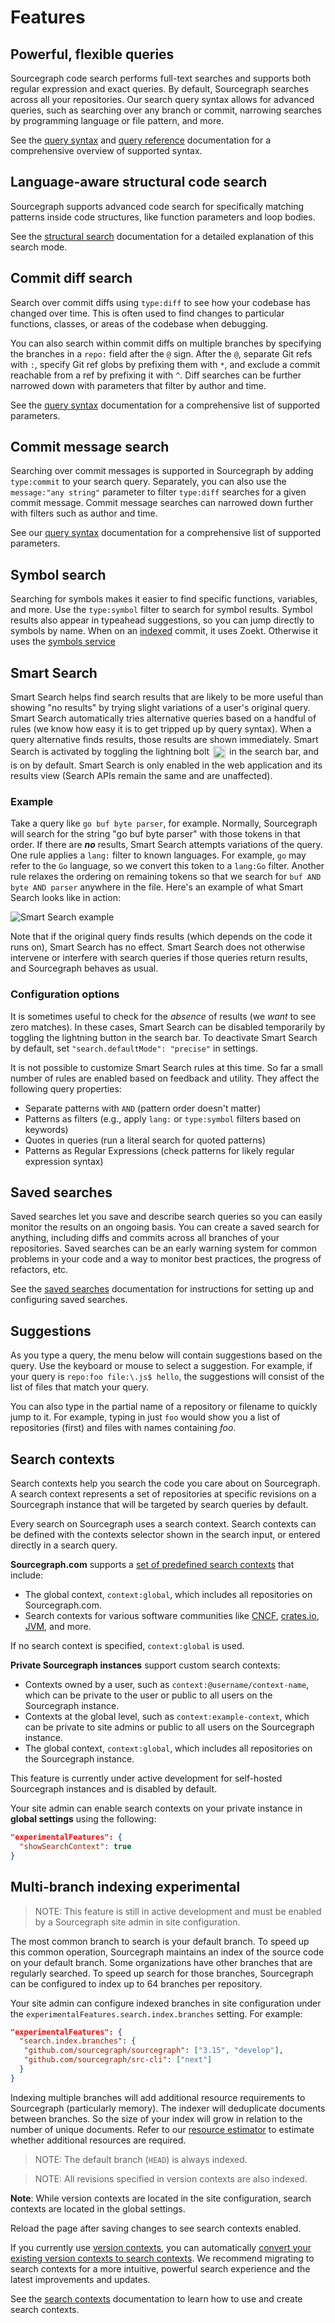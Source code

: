 # Features

## Powerful, flexible queries

Sourcegraph code search performs full-text searches and supports both regular expression and exact queries. By default, Sourcegraph searches across all your repositories. Our search query syntax allows for advanced queries, such as searching over any branch or commit, narrowing searches by programming language or file pattern, and more.

See the [query syntax](../reference/queries.md) and [query reference](../reference/language.md) documentation for a comprehensive overview of supported syntax.

## Language-aware structural code search

Sourcegraph supports advanced code search for specifically matching patterns inside code structures, like function parameters and loop bodies.

See the [structural search](../reference/structural.md) documentation for a detailed explanation of this search mode.

## Commit diff search

Search over commit diffs using `type:diff` to see how your codebase has changed over time. This is often used to find changes to particular functions, classes, or areas of the codebase when debugging.

You can also search within commit diffs on multiple branches by specifying the branches in a `repo:` field after the `@` sign. After the `@`, separate Git refs with `:`, specify Git ref globs by prefixing them with `*`, and exclude a commit reachable from a ref by prefixing it with `^`. Diff searches can be further narrowed down with parameters that filter by author and time.

See the [query syntax](../reference/queries.md#diff-and-commit-searches-only) documentation for a comprehensive list of supported parameters.

## Commit message search

Searching over commit messages is supported in Sourcegraph by adding `type:commit` to your search query. Separately, you can also use the `message:"any string"` parameter to filter `type:diff` searches for a given commit message. Commit message searches can narrowed down further with filters such as author and time.

See our [query syntax](../reference/queries.md#diff-and-commit-searches-only) documentation for a comprehensive list of supported parameters.

## Symbol search

Searching for symbols makes it easier to find specific functions, variables, and more. Use the `type:symbol` filter to search for symbol results. Symbol results also appear in typeahead suggestions, so you can jump directly to symbols by name. When on an [indexed](../../admin/search.md#indexed-search) commit, it uses Zoekt. Otherwise it uses the [symbols service](../../code_navigation/explanations/features.md#symbol-search)

## Smart Search

Smart Search helps find search results that are likely to be more useful than showing "no results" by trying slight variations of a user's original query. Smart Search automatically tries alternative queries based on a handful of rules (we know how easy it is to get tripped up by query syntax). When a query alternative finds results, those results are shown immediately. Smart Search is activated by toggling the lightning bolt <span style="display:inline-flex; vertical-align:middle; margin:2px"><img style="width:20px; height:20px" src="https://storage.googleapis.com/sourcegraph-assets/about.sourcegraph.com/blog/2022/smart-search-bar-lightning.png"/></span> in the search bar, and is on by default. Smart Search is only enabled in the web application and its results view (Search APIs remain the same and are unaffected).

### Example

Take a query like `go buf byte parser`, for example. Normally, Sourcegraph will search for the string "go buf byte parser" with those tokens in that order. If there are **_no_** results, Smart Search attempts variations of the query. One rule applies a `lang:` filter to known languages. For example, `go` may refer to the `Go` language, so we convert this token to a `lang:Go` filter. Another rule relaxes the ordering on remaining tokens so that we search for `buf AND byte AND parser` anywhere in the file. Here's an example of what Smart Search looks like in action:

<img
  src="https://storage.googleapis.com/sourcegraph-assets/about.sourcegraph.com/blog/2022/smart-search-example.png"
  alt="Smart Search example"
/>
<br />

Note that if the original query finds results (which depends on the code it runs on), Smart Search has no effect. Smart Search does not otherwise intervene or interfere with search queries if those queries return results, and Sourcegraph behaves as usual.

### Configuration options

It is sometimes useful to check for the _absence_ of results (we _want_ to see zero matches). In these cases, Smart Search can be disabled temporarily by toggling the lightning button in the search bar. To deactivate Smart Search by default, set `"search.defaultMode": "precise"` in settings.

It is not possible to customize Smart Search rules at this time. So far a small number of rules are enabled based on feedback and utility. They affect the following query properties:

- Separate patterns with `AND` (pattern order doesn't matter)
- Patterns as filters (e.g., apply `lang:` or `type:symbol`  filters based on keywords)
- Quotes in queries (run a literal search for quoted patterns)
- Patterns as Regular Expressions (check patterns for likely regular expression syntax)

## Saved searches

Saved searches let you save and describe search queries so you can easily monitor the results on an ongoing basis. You can create a saved search for anything, including diffs and commits across all branches of your repositories. Saved searches can be an early warning system for common problems in your code and a way to monitor best practices, the progress of refactors, etc.

See the [saved searches](../how-to/saved_searches.md) documentation for instructions for setting up and configuring saved searches.

## Suggestions

As you type a query, the menu below will contain suggestions based on the query. Use the keyboard or mouse to select a suggestion. For example, if your query is `repo:foo file:\.js$ hello`, the suggestions will consist of the list of files that match your query.

You can also type in the partial name of a repository or filename to quickly jump to it. For example, typing in just `foo` would show you a list of repositories (first) and files with names containing _foo_.

## Search contexts

Search contexts help you search the code you care about on Sourcegraph. A search context represents a set of repositories at specific revisions on a Sourcegraph instance that will be targeted by search queries by default.

Every search on Sourcegraph uses a search context. Search contexts can be defined with the contexts selector shown in the search input, or entered directly in a search query.

**Sourcegraph.com** supports a [set of predefined search contexts](https://sourcegraph.com/contexts?order=spec-asc&visible=17&owner=all) that include:

- The global context, `context:global`, which includes all repositories on Sourcegraph.com.
- Search contexts for various software communities like [CNCF](https://sourcegraph.com/search?q=context:CNCF), [crates.io](https://sourcegraph.com/search?q=context:crates.io), [JVM](https://sourcegraph.com/search?q=context:JVM), and more.  

If no search context is specified, `context:global` is used.

**Private Sourcegraph instances** support custom search contexts:

- Contexts owned by a user, such as `context:@username/context-name`, which can be private to the user or public to all users on the Sourcegraph instance.
- Contexts at the global level, such as `context:example-context`, which can be private to site admins or public to all users on the Sourcegraph instance.
- The global context, `context:global`, which includes all repositories on the Sourcegraph instance.

This feature is currently under active development for self-hosted Sourcegraph instances and is disabled by default.

Your site admin can enable search contexts on your private instance in **global settings** using the following:

```json
"experimentalFeatures": {  
  "showSearchContext": true
}
```

## Multi-branch indexing <span class="badge badge-primary">experimental</span>

> NOTE: This feature is still in active development and must be enabled by a Sourcegraph site admin in site configuration.

The most common branch to search is your default branch. To speed up this common operation, Sourcegraph maintains an index of the source code on your default branch. Some organizations have other branches that are regularly searched. To speed up search for those branches, Sourcegraph can be configured to index up to 64 branches per repository.

Your site admin can configure indexed branches in site configuration under the `experimentalFeatures.search.index.branches` setting. For example:

``` json
"experimentalFeatures": {
  "search.index.branches": {
   "github.com/sourcegraph/sourcegraph": ["3.15", "develop"],
   "github.com/sourcegraph/src-cli": ["next"]
  }
}
```

Indexing multiple branches will add additional resource requirements to Sourcegraph (particularly memory). The indexer will deduplicate documents between branches. So the size of your index will grow in relation to the number of unique documents. Refer to our [resource estimator](../../../admin/deploy/resource_estimator.md) to estimate whether additional resources are required.

> NOTE: The default branch (`HEAD`) is always indexed.

> NOTE: All revisions specified in version contexts are also indexed.

**Note**: While version contexts are located in the site configuration, search contexts are located in the global settings.

Reload the page after saving changes to see search contexts enabled.

If you currently use [version contexts](#version-contexts), you can automatically [convert your existing version contexts to search contexts](../../admin/how-to/converting-version-contexts-to-search-contexts.md). We recommend migrating to search contexts for a more intuitive, powerful search experience and the latest improvements and updates.

See the [search contexts](../how-to/search_contexts.md) documentation to learn how to use and create search contexts.
